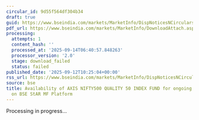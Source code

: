 ```yaml
---
circular_id: 9d55f564df304b34
draft: true
guid: https://www.bseindia.com/markets/MarketInfo/DispNoticesNCirculars.aspx?Noticeid={7843285B-B6D2-411E-AB8D-75EB83EF0CDB}&noticeno=20250912-50&dt=09/12/2025&icount=50&totcount=103&flag=0
pdf_url: https://www.bseindia.com/markets/MarketInfo/DownloadAttach.aspx?id=20250912-50&attachedId=
processing:
  attempts: 1
  content_hash: ''
  processed_at: '2025-09-14T06:40:57.848263'
  processor_version: '2.0'
  stage: download_failed
  status: failed
published_date: '2025-09-12T10:25:04+00:00'
rss_url: https://www.bseindia.com/markets/MarketInfo/DispNoticesNCirculars.aspx?Noticeid={7843285B-B6D2-411E-AB8D-75EB83EF0CDB}&noticeno=20250912-50&dt=09/12/2025&icount=50&totcount=103&flag=0
source: bse
title: Availability of AXIS NIFTY500 QUALITY 50 INDEX FUND for ongoing transactions
  on BSE StAR MF Platform
---
```


Processing in progress...